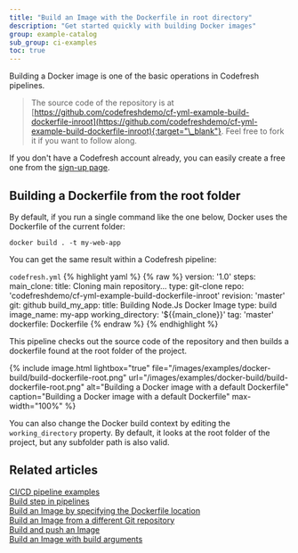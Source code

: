 ```yaml
---
title: "Build an Image with the Dockerfile in root directory"
description: "Get started quickly with building Docker images"
group: example-catalog
sub_group: ci-examples
toc: true
---
```

Building a Docker image is one of the basic operations in Codefresh pipelines.

>The source code of the repository is at [https://github.com/codefreshdemo/cf-yml-example-build-dockerfile-inroot](https://github.com/codefreshdemo/cf-yml-example-build-dockerfile-inroot){:target="\_blank"}. Feel free to fork it if you want to follow along.

If you don't have a Codefresh account already, you can easily create a free one from the [sign-up page]({{site.baseurl}}/docs/administration/account-user-management/create-a-codefresh-account/).


## Building a Dockerfile from the root folder

By default, if you run a single command like the one below, Docker uses the Dockerfile of the current folder:

```
docker build . -t my-web-app
```

You can get the same result within a Codefresh pipeline:


  `codefresh.yml`
{% highlight yaml %}
{% raw %}
version: '1.0'
steps:
  main_clone:
    title: Cloning main repository...
    type: git-clone
    repo: 'codefreshdemo/cf-yml-example-build-dockerfile-inroot'
    revision: 'master'
    git: github
  build_my_app:
    title: Building Node.Js Docker Image
    type: build
    image_name: my-app
    working_directory: '${{main_clone}}'
    tag: 'master'
    dockerfile: Dockerfile
{% endraw %}
{% endhighlight %}

This pipeline checks out the source code of the repository and then builds a dockerfile found at the root folder of the project.

{% include image.html 
lightbox="true" 
file="/images/examples/docker-build/build-dockerfile-root.png" 
url="/images/examples/docker-build/build-dockerfile-root.png" 
alt="Building a Docker image with a default Dockerfile"
caption="Building a Docker image with a default Dockerfile"
max-width="100%" 
%}

You can also change the Docker build context by editing the `working_directory` property. By default, it looks at the root folder of the project, but any subfolder path is also valid.


## Related articles
[CI/CD pipeline examples]({{site.baseurl}}/docs/example-catalog/examples/#ci-examples)  
[Build step in pipelines]({{site.baseurl}}/docs/pipelines/steps/build/)  
[Build an Image by specifying the Dockerfile location]({{site.baseurl}}/docs/example-catalog/ci-examples/build-an-image-specify-dockerfile-location)  
[Build an Image from a different Git repository]({{site.baseurl}}/docs/example-catalog/ci-examples/build-an-image-from-a-different-git-repository)  
[Build and push an Image]({{site.baseurl}}/docs/example-catalog/ci-examples/build-and-push-an-image)  
[Build an Image with build arguments]({{site.baseurl}}/docs/example-catalog/ci-examples/build-an-image-with-build-arguments)

